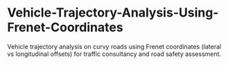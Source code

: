 # Vehicle-Trajectory-Analysis-Using-Frenet-Coordinates
Vehicle trajectory analysis on curvy roads using Frenet coordinates (lateral vs longitudinal offsets) for traffic consultancy and road safety assessment.
